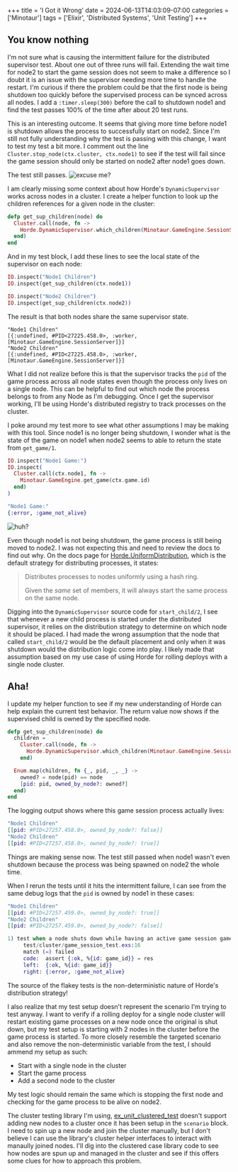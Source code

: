 +++
title = 'I Got it Wrong'
date = 2024-06-13T14:03:09-07:00
categories = ['Minotaur']
tags = ['Elixir', 'Distributed Systems', 'Unit Testing']
+++

## You know nothing

I'm not sure what is causing the intermittent failure for the distributed supervisor test.
About one out of three runs will fail.
Extending the wait time for node2 to start the game session does not seem to make a difference so I doubt it is an issue with the supervisor needing more time to handle the restart.
I'm curious if there the problem could be that the first node is being shutdown too quickly before the supervised process can be synced across all nodes.
I add a `:timer.sleep(300)` before the call to shutdown node1 and find the test passes 100% of the time after about 20 test runs.

This is an interesting outcome.
It seems that giving more time before node1 is shutdown allows the process to successfully start on node2.
Since I'm still not fully understanding why the test is passing with this change, I want to test my test a bit more.
I comment out the line `Cluster.stop_node(ctx.cluster, ctx.node1)` to see if the test will fail since the game session should only be started on node2 after node1 goes down.

The test still passes.
![excuse me?](https://i.giphy.com/media/v1.Y2lkPTc5MGI3NjExaWVyNTg1ZnBhdDdwZXFwMHZ4ajJycjZicW03OGluaXdoYjc5bXFrNCZlcD12MV9pbnRlcm5hbF9naWZfYnlfaWQmY3Q9Zw/l3q2K5jinAlChoCLS/giphy.gif)

I am clearly missing some context about how Horde's `DynamicSupervisor` works across nodes in a cluster.
I create a helper function to look up the children references for a given node in the cluster:
```ex
defp get_sup_children(node) do
  Cluster.call(node, fn ->
    Horde.DynamicSupervisor.which_children(Minotaur.GameEngine.SessionSupervisor)
  end)
end
```

And in my test block, I add these lines to see the local state of the supervisor on each node:
```ex
IO.inspect("Node1 Children")
IO.inspect(get_sup_children(ctx.node1))

IO.inspect("Node2 Children")
IO.inspect(get_sup_children(ctx.node2))
```

The result is that both nodes share the same supervisor state.
```
"Node1 Children"
[{:undefined, #PID<27225.458.0>, :worker, [Minotaur.GameEngine.SessionServer]}]
"Node2 Children"
[{:undefined, #PID<27225.458.0>, :worker, [Minotaur.GameEngine.SessionServer]}]
```

What I did not realize before this is that the supervisor tracks the `pid` of the game process across all node states even though the process only lives on a single node.
This can be helpful to find out which node the process belongs to from any Node as I'm debugging.
Once I get the supervisor working, I'll be using Horde's distributed registry to track processes on the cluster.

I poke around my test more to see what other assumptions I may be making with this tool.
Since node1 is no longer being shutdown, I wonder what is the state of the game on node1 when node2 seems to able to return the state from `get_game/1`.
```ex
IO.inspect("Node1 Game:")
IO.inspect(
  Cluster.call(ctx.node1, fn ->
    Minotaur.GameEngine.get_game(ctx.game.id)
  end)
)
```

```ex
"Node1 Game:"
{:error, :game_not_alive}
```

![huh?](https://i.giphy.com/media/v1.Y2lkPTc5MGI3NjExNmY4dmVpczlnemhubGR2dWh0a251bXhkOXE0dHZwN3l1MDNoOGF1OSZlcD12MV9pbnRlcm5hbF9naWZfYnlfaWQmY3Q9Zw/3oz8xZvvOZRmKay4xy/giphy.gif)

Even though node1 is not being shutdown, the game process is still being moved to node2.
I was not expecting this and need to review the docs to find out why.
On the docs page for [Horde.UniformDistribution](https://hexdocs.pm/horde/Horde.UniformDistribution.html#summary), which is the default strategy for distributing processes, it states:
> Distributes processes to nodes uniformly using a hash ring.
> 
> Given the _same_ set of members, it will always start the same process on the same node.

Digging into the `DynamicSupervisor` source code for `start_child/2`, I see that whenever a new child process is started under the distributed supervisor, it relies on the distribution strategy to determine on which node it should be placed.
I had made the wrong assumption that the node that called `start_child/2` would be the default placement and only when it was shutdown would the distribution logic come into play.
I likely made that assumption based on my use case of using Horde for rolling deploys with a single node cluster.

## Aha!

I update my helper function to see if my new understanding of Horde can help explain the current test behavior.
The return value now shows if the supervised child is owned by the specified node.
```ex
defp get_sup_children(node) do
  children =
    Cluster.call(node, fn ->
      Horde.DynamicSupervisor.which_children(Minotaur.GameEngine.SessionSupervisor)
    end)

  Enum.map(children, fn {_, pid, _, _} ->
    owned? = node(pid) == node
    [pid: pid, owned_by_node?: owned?]
  end)
end
```

The logging output shows where this game session process actually lives:
```ex
"Node1 Children"
[[pid: #PID<27257.458.0>, owned_by_node?: false]]
"Node2 Children"
[[pid: #PID<27257.458.0>, owned_by_node?: true]]
```

Things are making sense now.
The test still passed when node1 wasn't even shutdown because the process was being spawned on node2 the whole time.

When I rerun the tests until it hits the intermittent failure, I can see from the same debug logs that the `pid` is owned by node1 in these cases:
```ex
"Node1 Children"
[[pid: #PID<27257.459.0>, owned_by_node?: true]]
"Node2 Children"
[[pid: #PID<27257.459.0>, owned_by_node?: false]]

1) test when a node shuts down while having an active game session game session is restarted on another node (Minotaur.Cluster.GameSessionTest)
     test/cluster/game_session_test.exs:16
     match (=) failed
     code:  assert {:ok, %{id: game_id}} = res
     left:  {:ok, %{id: game_id}}
     right: {:error, :game_not_alive}
```

The source of the flakey tests is the non-deterministic nature of Horde's distribution strategy!

I also realize that my test setup doesn't represent the scenario I'm trying to test anyway.
I want to verify if a rolling deploy for a single node cluster will restart existing game processes on a new node once the original is shut down, but my test setup is starting with 2 nodes in the cluster before the game process is started.
To more closely resemble the targeted scenario and also remove the non-deterministic variable from the test, I should ammend my setup as such:
- Start with a single node in the cluster
- Start the game process
- Add a second node to the cluster

My test logic should remain the same which is stopping the first node and checking for the game process to be alive on node2.

The cluster testing library I'm using, [ex_unit_clustered_test](https://github.com/bitwalker/ex_unit_clustered_case) doesn't support adding new nodes to a cluster once it has been setup in the `scenario` block.
I need to spin up a new node and join the cluster manually, but I don't believe I can use the library's cluster helper interfaces to interact with manaully joined nodes.
I'll dig into the clustered case library code to see how nodes are spun up and managed in the cluster and see if this offers some clues for how to approach this problem.

